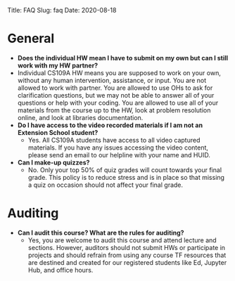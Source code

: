 Title: FAQ
Slug: faq
Date: 2020-08-18

<style>
pre {
  background-color: #F5F5F5;
  display: block;
  font-family: monospace;
  font-size: 14px;
  white-space: pre;
  border-color: #999999;
  border-width: 1px;
  border-style: solid;
  border-radius: 6px;
  margin: 1em 0;
  padding: 5px;
  white-space: pre-wrap;
}
.containerMain {
    display: flex;
    width: 100%;
    height: 300px;
}
</style>



# General

-  **Does the individual HW mean I have to submit on my own but can I still work with my HW partner?**
  - Individual CS109A HW means you are supposed to work on your own, without any human intervention, assistance, or input. You are not allowed to work with partner.  You are allowed to use OHs to ask for clarification questions, but we may not be able to answer all of your questions or help with your coding.  You are allowed to use all of your materials from the course up to the HW, look at problem resolution online, and look at libraries documentation.
- **Do I have access to the video recorded materials if I am not an Extension School student?**
  - Yes. All CS109A students have access to all video captured materials. If you have any issues accessing the video content, please send an email to our helpline with your name and HUID.
- **Can I make-up quizzes?**
  - No. Only your top 50% of quiz grades will count towards your final grade. This policy is to reduce stress and is in place so that missing a quiz on occasion should not affect your final grade.

# Auditing

- **Can I audit this course? What are the rules for auditing?**
  - Yes, you are welcome to audit this course and attend lecture and sections. However, auditors should not submit HWs or participate in projects and should refrain from using any course TF resources that are destined and created for our registered students like Ed, Jupyter Hub, and office hours.

